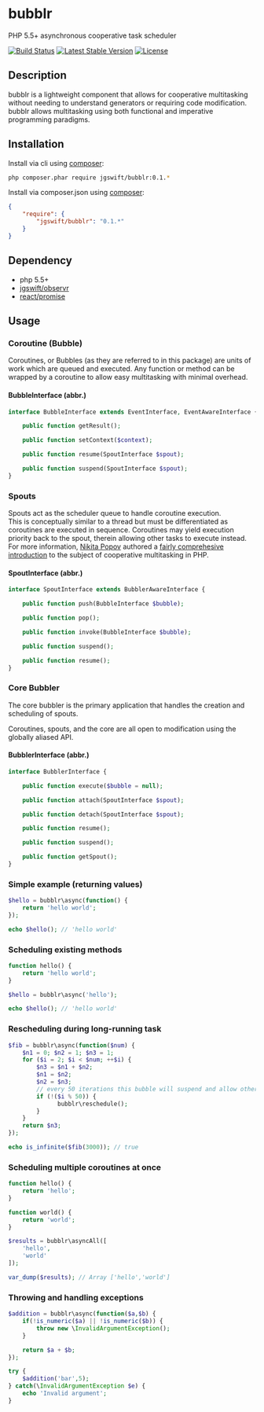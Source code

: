 bubblr
====
PHP 5.5+ asynchronous cooperative task scheduler 

[![Build Status](https://travis-ci.org/jgswift/bubblr.png?branch=master)](https://travis-ci.org/jgswift/bubblr)
[![Latest Stable Version](https://poser.pugx.org/jgswift/bubblr/v/stable.svg)](https://packagist.org/packages/jgswift/bubblr)
[![License](https://poser.pugx.org/jgswift/bubblr/license.svg)](https://packagist.org/packages/jgswift/bubblr)

## Description

bubblr is a lightweight component that allows for cooperative multitasking without needing to understand generators or requiring code modification.
bubblr allows multitasking using both functional and imperative programming paradigms.

## Installation

Install via cli using [composer](https://getcomposer.org/):
```sh
php composer.phar require jgswift/bubblr:0.1.*
```

Install via composer.json using [composer](https://getcomposer.org/):
```json
{
    "require": {
        "jgswift/bubblr": "0.1.*"
    }
}
```

## Dependency

* php 5.5+
* [jgswift/observr](https://github.com/jgswift/observr)
* [react/promise](https://github.com/reactphp/promise)

## Usage

### Coroutine (Bubble)

Coroutines, or Bubbles (as they are referred to in this package) are units of work which are queued and executed.
Any function or method can be wrapped by a coroutine to allow easy multitasking with minimal overhead.

#### BubbleInterface (abbr.)

```php
interface BubbleInterface extends EventInterface, EventAwareInterface {

    public function getResult();

    public function setContext($context);

    public function resume(SpoutInterface $spout);

    public function suspend(SpoutInterface $spout);
}
```

### Spouts

Spouts act as the scheduler queue to handle coroutine execution.  
This is conceptually similar to a thread but must be differentiated as coroutines are executed in sequence.
Coroutines may yield execution priority back to the spout, therein allowing other tasks to execute instead.
For more information, [Nikita Popov](https://github.com/nikic) authored a [fairly comprehesive introduction](https://nikic.github.io/2012/12/22/Cooperative-multitasking-using-coroutines-in-PHP.html) to the subject of cooperative multitasking in PHP.

#### SpoutInterface (abbr.)

```php
interface SpoutInterface extends BubblerAwareInterface {

    public function push(BubbleInterface $bubble);

    public function pop();

    public function invoke(BubbleInterface $bubble);

    public function suspend();

    public function resume();
}
```

### Core Bubbler

The core bubbler is the primary application that handles the creation and scheduling of spouts.

Coroutines, spouts, and the core are all open to modification using the globally aliased API.

#### BubblerInterface (abbr.)

```php
interface BubblerInterface {

    public function execute($bubble = null);

    public function attach(SpoutInterface $spout);

    public function detach(SpoutInterface $spout);

    public function resume();

    public function suspend();

    public function getSpout();
}
```

### Simple example (returning values)

```php
$hello = bubblr\async(function() {
    return 'hello world';
});

echo $hello(); // 'hello world'
```

### Scheduling existing methods

```php
function hello() {
    return 'hello world';
}

$hello = bubblr\async('hello');

echo $hello(); // 'hello world'
```

### Rescheduling during long-running task

```php
$fib = bubblr\async(function($num) {
    $n1 = 0; $n2 = 1; $n3 = 1;
    for ($i = 2; $i < $num; ++$i) {
        $n3 = $n1 + $n2;
        $n1 = $n2;
        $n2 = $n3;
        // every 50 iterations this bubble will suspend and allow other waiting bubbles to execute
        if (!($i % 50)) { 
              bubblr\reschedule();
        }
    }
    return $n3;
});

echo is_infinite($fib(3000)); // true
```

### Scheduling multiple coroutines at once

```php
function hello() {
    return 'hello';
}

function world() {
    return 'world';
}

$results = bubblr\asyncAll([
    'hello',
    'world'
]);

var_dump($results); // Array ['hello','world']
```

### Throwing and handling exceptions

```php
$addition = bubblr\async(function($a,$b) {
    if(!is_numeric($a) || !is_numeric($b)) {
        throw new \InvalidArgumentException();
    }

    return $a + $b;
});

try {
    $addition('bar',5);
} catch(\InvalidArgumentException $e) {
    echo 'Invalid argument';
}
```